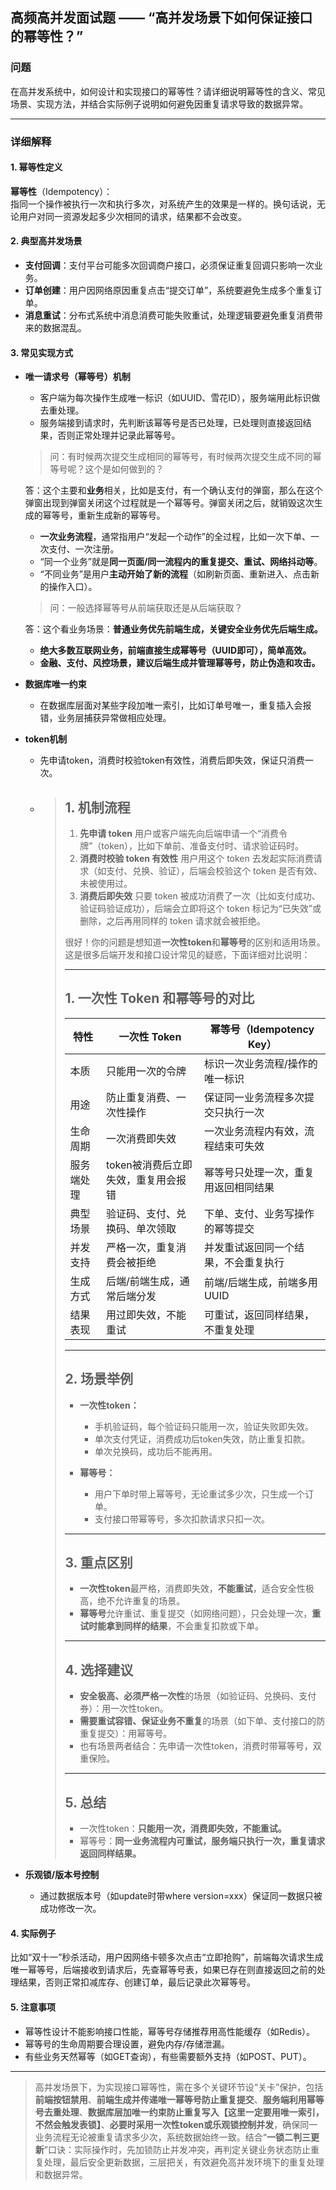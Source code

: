 ## 高频高并发面试题 —— “高并发场景下如何保证接口的幂等性？”

### 问题
在高并发系统中，如何设计和实现接口的幂等性？请详细说明幂等性的含义、常见场景、实现方法，并结合实际例子说明如何避免因重复请求导致的数据异常。

---

### 详细解释

#### 1. 幂等性定义

**幂等性**（Idempotency）：  
指同一个操作被执行一次和执行多次，对系统产生的效果是一样的。换句话说，无论用户对同一资源发起多少次相同的请求，结果都不会改变。

#### 2. 典型高并发场景

- **支付回调**：支付平台可能多次回调商户接口，必须保证重复回调只影响一次业务。
- **订单创建**：用户因网络原因重复点击“提交订单”，系统要避免生成多个重复订单。
- **消息重试**：分布式系统中消息消费可能失败重试，处理逻辑要避免重复消费带来的数据混乱。

#### 3. 常见实现方式

- **唯一请求号（幂等号）机制**
  - 客户端为每次操作生成唯一标识（如UUID、雪花ID），服务端用此标识做去重处理。
  - 服务端接到请求时，先判断该幂等号是否已处理，已处理则直接返回结果，否则正常处理并记录此幂等号。

  > 问：有时候两次提交生成相同的幂等号，有时候两次提交生成不同的幂等号呢？这个是如何做到的？ 

  答：这个主要和**业务**相关，比如是支付，有一个确认支付的弹窗，那么在这个弹窗出现到弹窗关闭这个过程就是一个幂等号。弹窗关闭之后，就销毁这次生成的幂等号，重新生成新的幂等号。

  - **一次业务流程**，通常指用户“发起一个动作”的全过程，比如一次下单、一次支付、一次注册。
  - “同一个业务”就是**同一页面/同一流程内的重复提交、重试、网络抖动等**。
  - “不同业务”是用户**主动开始了新的流程**（如刷新页面、重新进入、点击新的操作入口）。

  > 问：一般选择幂等号从前端获取还是从后端获取？  

  答：这个看业务场景：**普通业务优先前端生成，关键安全业务优先后端生成。**

  - **绝大多数互联网业务，前端直接生成幂等号（UUID即可），简单高效。**
  - **金融、支付、风控场景，建议后端生成并管理幂等号，防止伪造和攻击。**

- **数据库唯一约束**
  - 在数据库层面对某些字段加唯一索引，比如订单号唯一，重复插入会报错，业务层捕获异常做相应处理。

- **token机制**
  - 先申请token，消费时校验token有效性，消费后即失效，保证只消费一次。

  - > ## 1. 机制流程
    >
    > 1. **先申请 token**
    >    用户或客户端先向后端申请一个“消费令牌”（token），比如下单前、准备支付时、请求验证码时。
    > 2. **消费时校验 token 有效性**
    >    用户用这个 token 去发起实际消费请求（如支付、兑换、验证），后端会校验这个 token 是否有效、未被使用过。
    > 3. **消费后即失效**
    >    只要 token 被成功消费了一次（比如支付成功、验证码验证成功），后端会立即将这个 token 标记为“已失效”或删除，之后再用同样的 token 请求就会被拒绝。
    >
    > 很好！你的问题是想知道**一次性token**和**幂等号**的区别和适用场景。这是很多后端开发和接口设计常见的疑惑，下面详细对比说明：
    >
    > ---
    >
    > ## 1. 一次性 Token 和幂等号的对比
    >
    > | 特性       | 一次性 Token                        | 幂等号（Idempotency Key）            |
    > | ---------- | ----------------------------------- | ------------------------------------ |
    > | 本质       | 只能用一次的令牌                    | 标识一次业务流程/操作的唯一标识      |
    > | 用途       | 防止重复消费、一次性操作            | 保证同一业务流程多次提交只执行一次   |
    > | 生命周期   | 一次消费即失效                      | 一次业务流程内有效，流程结束可失效   |
    > | 服务端处理 | token被消费后立即失效，重复用会报错 | 幂等号只处理一次，重复用返回相同结果 |
    > | 典型场景   | 验证码、支付、兑换码、单次领取      | 下单、支付、业务写操作的幂等提交     |
    > | 并发支持   | 严格一次，重复消费会被拒绝          | 并发重试返回同一个结果，不会重复执行 |
    > | 生成方式   | 后端/前端生成，通常后端分发         | 前端/后端生成，前端多用UUID          |
    > | 结果表现   | 用过即失效，不能重试                | 可重试，返回同样结果，不重复处理     |
    >
    > ---
    >
    > ## 2. 场景举例
    >
    > - **一次性token：**
    >   - 手机验证码，每个验证码只能用一次，验证失败即失效。
    >   - 单次支付凭证，消费成功后token失效，防止重复扣款。
    >   - 单次兑换码，成功后不能再用。
    >
    > - **幂等号：**
    >   - 用户下单时带上幂等号，无论重试多少次，只生成一个订单。
    >   - 支付接口带幂等号，多次扣款请求只扣一次。
    >
    > ---
    >
    > ## 3. 重点区别
    >
    > - **一次性token**最严格，消费即失效，**不能重试**，适合安全性极高，绝不允许重复的场景。
    > - **幂等号**允许重试、重复提交（如网络问题），只会处理一次，**重试时能拿到同样的结果**，不会重复扣款或下单。
    >
    > ---
    >
    > ## 4. 选择建议
    >
    > - **安全极高、必须严格一次性**的场景（如验证码、兑换码、支付券）：用一次性token。
    > - **需要重试容错、保证业务不重复**的场景（如下单、支付接口的防重复提交）：用幂等号。
    > - 也有场景两者结合：先申请一次性token，消费时带幂等号，双重保险。
    >
    > ---
    >
    > ## 5. 总结
    >
    > - 一次性token：**只能用一次，消费即失效，不能重试。**
    > - 幂等号：**同一业务流程内可重试，服务端只执行一次，重复请求返回同样结果。**
    >

- **乐观锁/版本号控制**
  - 通过数据版本号（如update时带where version=xxx）保证同一数据只被成功修改一次。

#### 4. 实际例子

比如“双十一”秒杀活动，用户因网络卡顿多次点击“立即抢购”，前端每次请求生成唯一幂等号，后端接收到请求后，先查幂等号表，如果已存在则直接返回之前的处理结果，否则正常扣减库存、创建订单，最后记录此次幂等号。

#### 5. 注意事项

- 幂等性设计不能影响接口性能，幂等号存储推荐用高性能缓存（如Redis）。
- 幂等号的生命周期要合理设置，避免内存/存储泄漏。
- 有些业务天然幂等（如GET查询），有些需要额外支持（如POST、PUT）。

---

> 高并发场景下，为实现接口幂等性，需在多个关键环节设“关卡”保护，包括**前端按钮禁用**、**前端生成并传递唯一幂等号防止重复提交**、**服务端利用幂等号去重处理**、**数据库层加唯一约束防止重复写入【这里一定要用唯一索引，不然会触发表锁】**、**必要时采用一次性token或乐观锁控制并发**，确保同一业务流程无论被重复请求多少次，系统数据始终一致。结合“**一锁二判三更新**”口诀：实际操作时，先加锁防止并发冲突，再判定关键业务状态防止重复处理，最后安全更新数据，三层把关，有效避免高并发环境下的重复处理和数据异常。